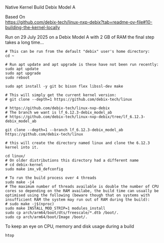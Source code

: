 Native Kernel Build Debix Model A

Based On\
https://github.com/debix-tech/linux-nxp-debix?tab=readme-ov-file#10-building-the-kernel-locally

Run on 29 July 2025 on a Debix Model A with 2 GB of RAM the final step takes a long time...

```
# This can be run from the default "debix" user's home directory:
cd ~

# Run apt update and apt upgrade is these have not been run recently:
sudo apt update
sudo apt upgrade
sudo reboot

sudo apt install -y git bc bison flex libssl-dev make

# This will simply get the current kernel version:
# git clone --depth=1 https://github.com/debix-tech/linux

# https://github.com/debix-tech/linux-nxp-debix
# The branch we want is lf_6.12.3-debix_model_ab
# https://github.com/debix-tech/linux-nxp-debix/tree/lf_6.12.3-debix_model_ab

git clone --depth=1 --branch lf_6.12.3-debix_model_ab https://github.com/debix-tech/linux

# this will create the directory named linux and clone the 6.12.3 kernel into it.

cd linux/
# On older distributions this directory had a different name
# cd debix-kernel
sudo make imx_v8_defconfig

# To run the build process over 4 threads 
sudo make -j4
# The maximum number of threads available is double the number of CPU cores so depending on the RAM availabe, the build time can usually be optimised using the following (beware though that on systems with insufficient RAM the system may run out of RAM during the build):
# sudo make -j$(nproc)
sudo make INSTALL_MOD_STRIP=1 modules_install
sudo cp arch/arm64/boot/dts/freescale/*.dtb /boot/.
sudo cp arch/arm64/boot/Image /boot/.

```

To keep an eye on CPU, memory and disk usage during a build

```
htop
```
